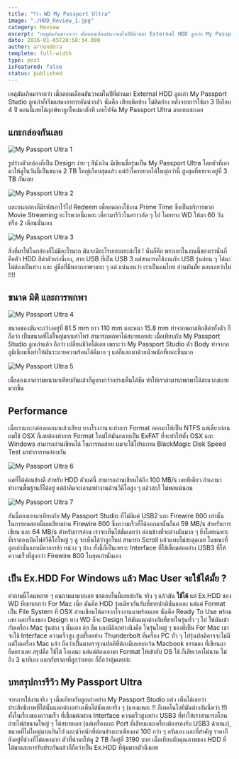 ```yaml
---
title: "รีวิว WD My Passport Ultra"
image: "./HDD_Review_1.jpg"
category: Review
excerpt: "เหตุมันเกิดมาจากว่า เมื่อตอนเดือนธันวาคมในปีที่ผ่านมา External HDD ลูกเก่า My Passport Studio ลูกเก่าก็เริ่มแสดงอาการอันน่ากลัว นั่นคือ เสียบติดบ้าง ไม่ติดบ้าง หลังจากการใช้มา 3 ปีเกือบ 4 ปี"
date: 2016-01-05T20:58:34.000
author: arnondora
templete: full-width
type: post
isFeatured: false
status: published
---
```


เหตุมันเกิดมาจากว่า เมื่อตอนเดือนธันวาคมในปีที่ผ่านมา External HDD ลูกเก่า My Passport Studio ลูกเก่าก็เริ่มแสดงอาการอันน่ากลัว นั่นคือ เสียบติดบ้าง ไม่ติดบ้าง หลังจากการใช้มา 3 ปีเกือบ 4 ปี ตอนนี้เลยได้ฤกษ์หาลูกใหม่มาสักที เลยไปจัด My Passport Ultra มาแทนซะเลย

## แกะกล่องกันเลย

![My Passport Ultra 1](./HDD_Review_2.jpg)

รูปร่างตัวกล่องก็เป็น Design ง่าย ๆ สีน้ำเงิน มีเขียนชื่อรุ่นเป็น My Passport Ultra โดยตัวที่เอามาให้ดูในวันนี้เป็นขนาด 2 TB ใหญ่เกือบสุดแล้ว แต่ถ้าใครอยากได้ใหญ่กว่านี้ สูงสุดที่ขายจะอยู่ที่ 3 TB กันเลย

![My Passport Ultra 2](./HDD_Review_3.jpg)

และบนกล่องก็มีรหัสเอาไว้ไป Redeem เพื่อทดลองใช้งาน Prime Time ซึ่งเป็นบริการพวก Movie Streaming อะไรพวกนี้แหละ เดี๋ยวมารีวิวในคราวถัด ๆ ไป โดยทาง WD ให้มา 60 วัน หรือ 2 เดือนนั่นเอง

![My Passport Ultra 3](./HDD_Review_5.jpg)

สิ่งที่มาให้ในกล่องก็ไม่มีอะไรมาก มันจะมีอะไรเยอะแยะล่ะโธ่ ! นั่นก็คือ พระเอกในงานนี้ของเรานั่นก็คือตัว HDD สีดำตัวเก่งนี่เอง, สาย USB ที่เป็น USB 3 แต่สามารถใช้งานกับ USB รุ่นก่อน ๆ ได้นะ ไม่ต้องเป็นห่วง และ คู่มือที่มีหลากภาษามาก ๆ แต่ แน่นอนว่า เราเป็นคนไทย อ่านมันมั้ย ตอบเลยว่าไม่ !!!!

## ขนาด มิติ และการพกพา

![My Passport Ultra 4](./HDD_Review_6.jpg)

ขนาดของมันจะกว้างอยู่ที่ 81.5 mm ยาว 110 mm และหนา 15.8 mm ทำจากพลาสติกสีดำทั้งตัว ก็ถือว่า เป็นขนาดที่ไม่ใหญ่มากเท่าไหร่ สามารถพกพาได้สบายเลยล่ะ เมื่อเทียบกับ My Passport Studio ลูกเก่าแล้ว ถือว่า เปลี่ยนชีวิตได้เลย เพราะว่า My Passport Studio ตัว Body ทำจากอลูมิเนียมซึ่งทำให้มันระบายความร้อนได้ดีมาก ๆ แต่ก็แลกมาด้วยน้ำหนักที่เยอะขึ้นมาก

![My Passport Ultra 5](./HDD_Review_7.jpg)

เมื่อลองเอาความหนามาเทียบกันแล้วก็ดูบางกว่าอย่างเห็นได้ชัด ทำให้เราสามารถพกพาได้สะดวกสบายมากขึ้น

## Performance
เมื่อเราแกะกล่องออกมาแล้วเสียบ ทางโรงงานจะทำการ Format ออกมาให้เป็น NTFS แต่เดี๋ยวก่อน ผมใช้ OSX ก็เลยต้องทำการ Format ใหม่ให้มันกลายเป็น ExFAT ที่จะทำให้ทั้ง OSX และ Windows สามารถอ่านเขียนได้ ในการทดสอบ ผมจะใช้โปรแกรม BlackMagic Disk Speed Test มาทำการทดสอบกัน

![My Passport Ultra 6](./HDD_Review_USB3.png)

ผลที่ได้ค่อนข้างดี สำหรับ HDD ตัวแค่นี้ สามารถอ่านเขียนได้ถึง 100 MB/s เลยทีเดียว ถ้าเอามาทำงานพื้นฐานก็ได้อยู่ แต่ถ้าคิดจะเอามาทำงานด้านวีดีโอสูง ๆ แล้วล่ะก็ ไม่พอแน่นอน

![My Passport Ultra 7](./HDD_Review_Firewire.png)

อันนี้ลองเอามาเทียบกับ My Passport Studio ที่ไม่มีแค่ USB2 และ Firewire 800 เท่านั้น ในการทดสอบนี้ผมเสียบผ่าน Firewire 800 ซึ่งความเร็วที่ได้ออกมานั้นก็แค่ 59 MB/s สำหรับการเขียน และ 64 MB/s สำหรับการอ่าน
เราจะเห็นได้ชัดเลยว่า ค่อนข้างที่จะต่างกันมาก ๆ ยิ่งโดยเฉพาะที่เราลองเปิดไฟล์วีดีโอใหญ่ ๆ ดู จะเห็นได้ว่าลูกใหม่ สามารถ Scroll แล้วแทบไม่สะดุดเลย ในขณะที่ลูกเก่านั้นแอบมีอาการช้า หน่วง ๆ บ้าง ทั้งนี้ก็เป็นเพราะ Interface ที่ใช้เชื่อมต่ออย่าง USB3 ที่ให้ความเร็วที่สูงกว่า Firewire 800 ในยุคเก่านั่นเอง

## เป็น Ex.HDD For Windows แล้ว Mac User จะใช้ได้มั้ย ?
คำถามนี้โดนหลาย ๆ คนถามมามากเลย ขอตอบในนี้เลยล่ะกัน จริง ๆ แล้วมัน **ใช้ได้** แต่ Ex.HDD ของ WD ที่เขาบอกว่า For Mac เนี่ย มันคือ HDD รุ่นเดียวกันกับที่ขายปกตินั่นแหละ แต่แค่ Format เป็น File System ที่ OSX อ่านเขียนได้มาจากโรงงานมาพร้อมเลย นั่นคือ Ready To Use พร้อมเลย และเรื่องของ Design ทาง WD ก็จะ Design ให้มันแตกต่างกับที่ขายในรุ่นทั่ว ๆ ไป ให้มันเข้ากับเครื่อง Mac รุ่นต่าง ๆ นั่นเอง อ่อ ลืม และมีอีกอย่างนึงคือ ในรุ่นใหญ่ ๆ ของที่เป็น For Mac เขาจะใช้ Interface ความเร็วสูง สูงปรี๊ดอย่าง Thunderbolt ที่เครื่อง PC ทั่ว ๆ ไปรุ่นปกติอาจจะไม่มี แต่ในเครื่อง Mac แล้ว ถือว่าเป็นมาตราฐานปกติที่ต้องมีเลยยกเว้น Macbook ธรรมดา
ที่เขียนมายืดยาวเลย สรุปคือ ใช้ได้ โอเคนะ แต่แค่ต้องเอามา Format ให้เข้ากับ OS ใช้ ก็เสียเวลาไม่นาน ไม่ถึง 3 นาทีเอง แลกกับราคาที่ถูกว่าเยอะ ก็ถือว่าคุ้มเลยล่ะ

## บทสรุปการรีวิว My Passport Ultra
จากการใช้งานจริง ๆ เมื่อเทียบกับลูกเก่าอย่าง My Passport Studio แล้ว เห็นได้เลยว่า ประสิทธิภาพที่ได้นั้นแตกต่างอย่างเห็นได้ชัดเลยจริง ๆ (แหงแหละ !! ก็เทคโนโลยีมันต่างกันนี่หว่า !!) ทั้งในเรื่องของความเร็ว ที่เชื่อมต่อผ่าน Interface ความเร็วสูงอย่าง USB3 ที่ทำให้เราสามารถโอนถ่ายไฟล์ขนาดใหญ่ ๆ ได้สบายเลย (แต่เครื่องและ Port ที่เสียบและเครื่องต้องรองรับ USB3 ด้วยนะ), ขนาดที่ไม่ใหญ่มากเกินไป และนำ้หนักที่ค่อนข้างเบาเพียงแค่ 100 กว่า ๆ กรัมเอง และที่สำคัญ ราคาก็ยังอยู่ที่ช่วงที่ไม่แพงมาก ตัวที่นำมาให้ดู 2 TB ก็อยู่ที่ 3190 บาท เมื่อเทียบกับคุณภาพของ HDD ที่ได้มาและการรับประกันแล้วก็ถือว่าเป็น Ex.HDD ที่คุ้มมากตัวนึงเลย
